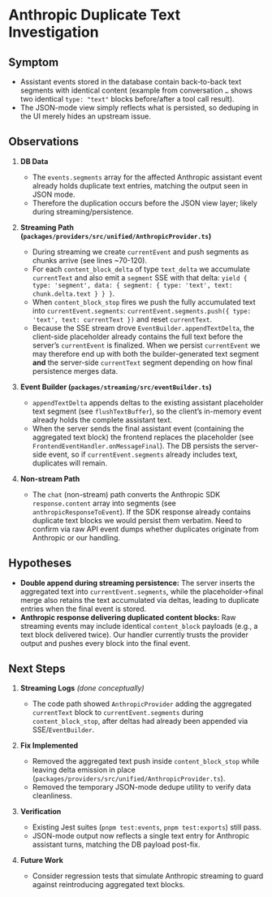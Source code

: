 # Anthropic Duplicate Text Investigation

## Symptom
- Assistant events stored in the database contain back-to-back text segments with identical content (example from conversation `…` shows two identical `type: "text"` blocks before/after a tool call result).
- The JSON-mode view simply reflects what is persisted, so deduping in the UI merely hides an upstream issue.

## Observations
1. **DB Data**
   - The `events.segments` array for the affected Anthropic assistant event already holds duplicate text entries, matching the output seen in JSON mode.
   - Therefore the duplication occurs before the JSON view layer; likely during streaming/persistence.

2. **Streaming Path (`packages/providers/src/unified/AnthropicProvider.ts`)**
   - During streaming we create `currentEvent` and push segments as chunks arrive (see lines ~70-120).
   - For each `content_block_delta` of type `text_delta` we accumulate `currentText` and also emit a `segment` SSE with that delta: `yield { type: 'segment', data: { segment: { type: 'text', text: chunk.delta.text } } }`.
   - When `content_block_stop` fires we push the fully accumulated text into `currentEvent.segments`: `currentEvent.segments.push({ type: 'text', text: currentText })` and reset `currentText`.
   - Because the SSE stream drove `EventBuilder.appendTextDelta`, the client-side placeholder already contains the full text before the server’s `currentEvent` is finalized. When we persist `currentEvent` we may therefore end up with both the builder-generated text segment **and** the server-side `currentText` segment depending on how final persistence merges data.

3. **Event Builder (`packages/streaming/src/eventBuilder.ts`)**
   - `appendTextDelta` appends deltas to the existing assistant placeholder text segment (see `flushTextBuffer`), so the client’s in-memory event already holds the complete assistant text.
   - When the server sends the final assistant event (containing the aggregated text block) the frontend replaces the placeholder (see `FrontendEventHandler.onMessageFinal`). The DB persists the server-side event, so if `currentEvent.segments` already includes text, duplicates will remain.

4. **Non-stream Path**
   - The `chat` (non-stream) path converts the Anthropic SDK `response.content` array into segments (see `anthropicResponseToEvent`). If the SDK response already contains duplicate text blocks we would persist them verbatim. Need to confirm via raw API event dumps whether duplicates originate from Anthropic or our handling.

## Hypotheses
- **Double append during streaming persistence:** The server inserts the aggregated text into `currentEvent.segments`, while the placeholder->final merge also retains the text accumulated via deltas, leading to duplicate entries when the final event is stored.
- **Anthropic response delivering duplicated content blocks:** Raw streaming events may include identical `content_block` payloads (e.g., a text block delivered twice). Our handler currently trusts the provider output and pushes every block into the final event.

## Next Steps
1. **Streaming Logs** *(done conceptually)*
   - The code path showed `AnthropicProvider` adding the aggregated `currentText` block to `currentEvent.segments` during `content_block_stop`, after deltas had already been appended via SSE/`EventBuilder`.

2. **Fix Implemented**
   - Removed the aggregated text push inside `content_block_stop` while leaving delta emission in place (`packages/providers/src/unified/AnthropicProvider.ts`).
   - Removed the temporary JSON-mode dedupe utility to verify data cleanliness.

3. **Verification**
   - Existing Jest suites (`pnpm test:events`, `pnpm test:exports`) still pass.
   - JSON-mode output now reflects a single text entry for Anthropic assistant turns, matching the DB payload post-fix.

4. **Future Work**
   - Consider regression tests that simulate Anthropic streaming to guard against reintroducing aggregated text blocks.
